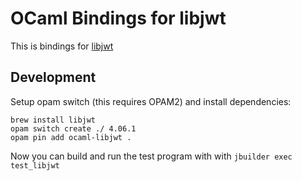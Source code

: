 # OCaml Bindings for libjwt

This is bindings for [libjwt](https://github.com/benmcollins/libjwt)

## Development

Setup opam switch (this requires OPAM2) and install dependencies:
```
brew install libjwt
opam switch create ./ 4.06.1
opam pin add ocaml-libjwt .
```

Now you can build and run the test program with with `jbuilder exec test_libjwt`
